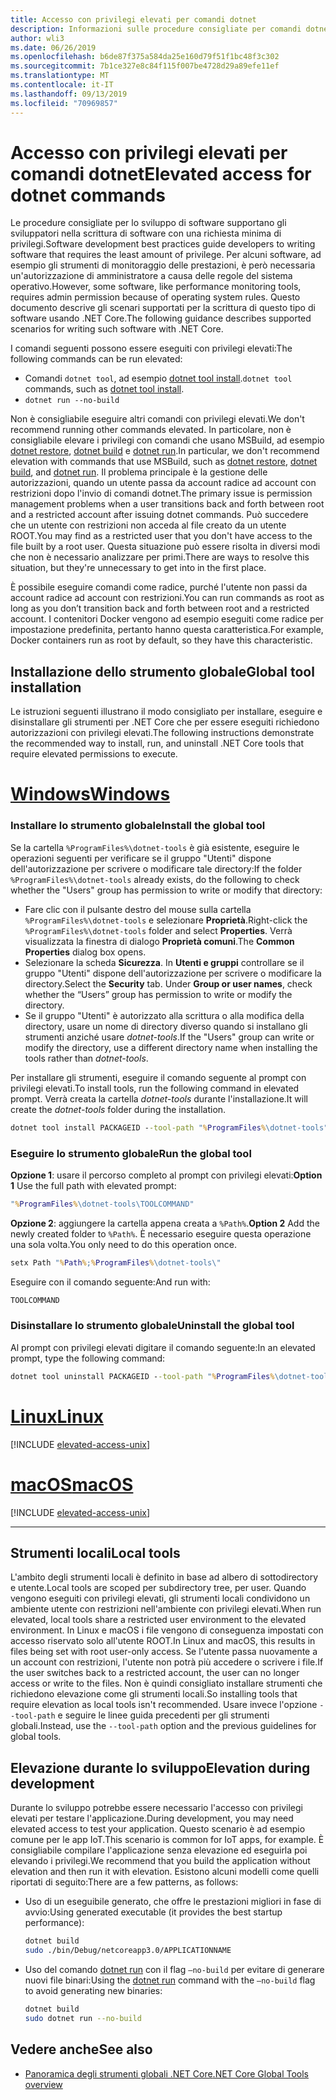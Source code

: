 ```yaml
---
title: Accesso con privilegi elevati per comandi dotnet
description: Informazioni sulle procedure consigliate per comandi dotnet che richiedono l'accesso con privilegi elevati.
author: wli3
ms.date: 06/26/2019
ms.openlocfilehash: b6de87f375a584da25e160d79f51f1bc48f3c302
ms.sourcegitcommit: 7b1ce327e8c84f115f007be4728d29a89efe11ef
ms.translationtype: MT
ms.contentlocale: it-IT
ms.lasthandoff: 09/13/2019
ms.locfileid: "70969857"
---
```

# <a name="elevated-access-for-dotnet-commands"></a><span data-ttu-id="8d63f-103">Accesso con privilegi elevati per comandi dotnet</span><span class="sxs-lookup"><span data-stu-id="8d63f-103">Elevated access for dotnet commands</span></span>

<span data-ttu-id="8d63f-104">Le procedure consigliate per lo sviluppo di software supportano gli sviluppatori nella scrittura di software con una richiesta minima di privilegi.</span><span class="sxs-lookup"><span data-stu-id="8d63f-104">Software development best practices guide developers to writing software that requires the least amount of privilege.</span></span> <span data-ttu-id="8d63f-105">Per alcuni software, ad esempio gli strumenti di monitoraggio delle prestazioni, è però necessaria un'autorizzazione di amministratore a causa delle regole del sistema operativo.</span><span class="sxs-lookup"><span data-stu-id="8d63f-105">However, some software, like performance monitoring tools, requires admin permission because of operating system rules.</span></span> <span data-ttu-id="8d63f-106">Questo documento descrive gli scenari supportati per la scrittura di questo tipo di software usando .NET Core.</span><span class="sxs-lookup"><span data-stu-id="8d63f-106">The following guidance describes supported scenarios for writing such software with .NET Core.</span></span> 

<span data-ttu-id="8d63f-107">I comandi seguenti possono essere eseguiti con privilegi elevati:</span><span class="sxs-lookup"><span data-stu-id="8d63f-107">The following commands can be run elevated:</span></span>

- <span data-ttu-id="8d63f-108">Comandi `dotnet tool`, ad esempio [dotnet tool install](dotnet-tool-install.md).</span><span class="sxs-lookup"><span data-stu-id="8d63f-108">`dotnet tool` commands, such as [dotnet tool install](dotnet-tool-install.md).</span></span>
- `dotnet run --no-build`

<span data-ttu-id="8d63f-109">Non è consigliabile eseguire altri comandi con privilegi elevati.</span><span class="sxs-lookup"><span data-stu-id="8d63f-109">We don't recommend running other commands elevated.</span></span> <span data-ttu-id="8d63f-110">In particolare, non è consigliabile elevare i privilegi con comandi che usano MSBuild, ad esempio [dotnet restore](dotnet-restore.md), [dotnet build](dotnet-build.md) e [dotnet run](dotnet-run.md).</span><span class="sxs-lookup"><span data-stu-id="8d63f-110">In particular, we don't recommend elevation with commands that use MSBuild, such as [dotnet restore](dotnet-restore.md), [dotnet build](dotnet-build.md), and [dotnet run](dotnet-run.md).</span></span> <span data-ttu-id="8d63f-111">Il problema principale è la gestione delle autorizzazioni, quando un utente passa da account radice ad account con restrizioni dopo l'invio di comandi dotnet.</span><span class="sxs-lookup"><span data-stu-id="8d63f-111">The primary issue is permission management problems when a user transitions back and forth between root and a restricted account after issuing dotnet commands.</span></span> <span data-ttu-id="8d63f-112">Può succedere che un utente con restrizioni non acceda al file creato da un utente ROOT.</span><span class="sxs-lookup"><span data-stu-id="8d63f-112">You may find as a restricted user that you don't have access to the file built by a root user.</span></span> <span data-ttu-id="8d63f-113">Questa situazione può essere risolta in diversi modi che non è necessario analizzare per primi.</span><span class="sxs-lookup"><span data-stu-id="8d63f-113">There are ways to resolve this situation, but they're unnecessary to get into in the first place.</span></span>

<span data-ttu-id="8d63f-114">È possibile eseguire comandi come radice, purché l'utente non passi da account radice ad account con restrizioni.</span><span class="sxs-lookup"><span data-stu-id="8d63f-114">You can run commands as root as long as you don’t transition back and forth between root and a restricted account.</span></span> <span data-ttu-id="8d63f-115">I contenitori Docker vengono ad esempio eseguiti come radice per impostazione predefinita, pertanto hanno questa caratteristica.</span><span class="sxs-lookup"><span data-stu-id="8d63f-115">For example, Docker containers run as root by default, so they have this characteristic.</span></span>

## <a name="global-tool-installation"></a><span data-ttu-id="8d63f-116">Installazione dello strumento globale</span><span class="sxs-lookup"><span data-stu-id="8d63f-116">Global tool installation</span></span>

<span data-ttu-id="8d63f-117">Le istruzioni seguenti illustrano il modo consigliato per installare, eseguire e disinstallare gli strumenti per .NET Core che per essere eseguiti richiedono autorizzazioni con privilegi elevati.</span><span class="sxs-lookup"><span data-stu-id="8d63f-117">The following instructions demonstrate the recommended way to install, run, and uninstall .NET Core tools that require elevated permissions to execute.</span></span>

<!-- markdownlint-disable MD025 -->

# <a name="windowstabwindows"></a>[<span data-ttu-id="8d63f-118">Windows</span><span class="sxs-lookup"><span data-stu-id="8d63f-118">Windows</span></span>](#tab/windows)

### <a name="install-the-global-tool"></a><span data-ttu-id="8d63f-119">Installare lo strumento globale</span><span class="sxs-lookup"><span data-stu-id="8d63f-119">Install the global tool</span></span>

<span data-ttu-id="8d63f-120">Se la cartella `%ProgramFiles%\dotnet-tools` è già esistente, eseguire le operazioni seguenti per verificare se il gruppo "Utenti" dispone dell'autorizzazione per scrivere o modificare tale directory:</span><span class="sxs-lookup"><span data-stu-id="8d63f-120">If the folder `%ProgramFiles%\dotnet-tools` already exists, do the following to check whether the "Users" group has permission to write or modify that directory:</span></span>

- <span data-ttu-id="8d63f-121">Fare clic con il pulsante destro del mouse sulla cartella `%ProgramFiles%\dotnet-tools` e selezionare **Proprietà**.</span><span class="sxs-lookup"><span data-stu-id="8d63f-121">Right-click the `%ProgramFiles%\dotnet-tools` folder and select **Properties**.</span></span> <span data-ttu-id="8d63f-122">Verrà visualizzata la finestra di dialogo **Proprietà comuni**.</span><span class="sxs-lookup"><span data-stu-id="8d63f-122">The **Common Properties** dialog box opens.</span></span> 
- <span data-ttu-id="8d63f-123">Selezionare la scheda **Sicurezza**. In **Utenti e gruppi** controllare se il gruppo "Utenti" dispone dell'autorizzazione per scrivere o modificare la directory.</span><span class="sxs-lookup"><span data-stu-id="8d63f-123">Select the **Security** tab. Under **Group or user names**, check whether the “Users” group has permission to write or modify the directory.</span></span> 
- <span data-ttu-id="8d63f-124">Se il gruppo "Utenti" è autorizzato alla scrittura o alla modifica della directory, usare un nome di directory diverso quando si installano gli strumenti anziché usare *dotnet-tools*.</span><span class="sxs-lookup"><span data-stu-id="8d63f-124">If the "Users" group can write or modify the directory, use a different directory name when installing the tools rather than *dotnet-tools*.</span></span>

<span data-ttu-id="8d63f-125">Per installare gli strumenti, eseguire il comando seguente al prompt con privilegi elevati.</span><span class="sxs-lookup"><span data-stu-id="8d63f-125">To install tools, run the following command in elevated prompt.</span></span> <span data-ttu-id="8d63f-126">Verrà creata la cartella *dotnet-tools* durante l'installazione.</span><span class="sxs-lookup"><span data-stu-id="8d63f-126">It will create the *dotnet-tools* folder during the installation.</span></span>

```cmd
dotnet tool install PACKAGEID --tool-path "%ProgramFiles%\dotnet-tools".
```

### <a name="run-the-global-tool"></a><span data-ttu-id="8d63f-127">Eseguire lo strumento globale</span><span class="sxs-lookup"><span data-stu-id="8d63f-127">Run the global tool</span></span>

<span data-ttu-id="8d63f-128">**Opzione 1**: usare il percorso completo al prompt con privilegi elevati:</span><span class="sxs-lookup"><span data-stu-id="8d63f-128">**Option 1** Use the full path with elevated prompt:</span></span>

```cmd
"%ProgramFiles%\dotnet-tools\TOOLCOMMAND"
```

<span data-ttu-id="8d63f-129">**Opzione 2**: aggiungere la cartella appena creata a `%Path%`.</span><span class="sxs-lookup"><span data-stu-id="8d63f-129">**Option 2** Add the newly created folder to `%Path%`.</span></span> <span data-ttu-id="8d63f-130">È necessario eseguire questa operazione una sola volta.</span><span class="sxs-lookup"><span data-stu-id="8d63f-130">You only need to do this operation once.</span></span>

```cmd
setx Path "%Path%;%ProgramFiles%\dotnet-tools\"
```

<span data-ttu-id="8d63f-131">Eseguire con il comando seguente:</span><span class="sxs-lookup"><span data-stu-id="8d63f-131">And run with:</span></span>

```cmd
TOOLCOMMAND
```

### <a name="uninstall-the-global-tool"></a><span data-ttu-id="8d63f-132">Disinstallare lo strumento globale</span><span class="sxs-lookup"><span data-stu-id="8d63f-132">Uninstall the global tool</span></span>

<span data-ttu-id="8d63f-133">Al prompt con privilegi elevati digitare il comando seguente:</span><span class="sxs-lookup"><span data-stu-id="8d63f-133">In an elevated prompt, type the following command:</span></span>

```cmd
dotnet tool uninstall PACKAGEID --tool-path "%ProgramFiles%\dotnet-tools"
```

# <a name="linuxtablinux"></a>[<span data-ttu-id="8d63f-134">Linux</span><span class="sxs-lookup"><span data-stu-id="8d63f-134">Linux</span></span>](#tab/linux)

[!INCLUDE [elevated-access-unix](../../../includes/elevated-access-unix.md)]

# <a name="macostabmacos"></a>[<span data-ttu-id="8d63f-135">macOS</span><span class="sxs-lookup"><span data-stu-id="8d63f-135">macOS</span></span>](#tab/macos)

[!INCLUDE [elevated-access-unix](../../../includes/elevated-access-unix.md)]

---

## <a name="local-tools"></a><span data-ttu-id="8d63f-136">Strumenti locali</span><span class="sxs-lookup"><span data-stu-id="8d63f-136">Local tools</span></span>

<span data-ttu-id="8d63f-137">L'ambito degli strumenti locali è definito in base ad albero di sottodirectory e utente.</span><span class="sxs-lookup"><span data-stu-id="8d63f-137">Local tools are scoped per subdirectory tree, per user.</span></span> <span data-ttu-id="8d63f-138">Quando vengono eseguiti con privilegi elevati, gli strumenti locali condividono un ambiente utente con restrizioni nell'ambiente con privilegi elevati.</span><span class="sxs-lookup"><span data-stu-id="8d63f-138">When run elevated, local tools share a restricted user environment to the elevated environment.</span></span> <span data-ttu-id="8d63f-139">In Linux e macOS i file vengono di conseguenza impostati con accesso riservato solo all'utente ROOT.</span><span class="sxs-lookup"><span data-stu-id="8d63f-139">In Linux and macOS, this results in files being set with root user-only access.</span></span> <span data-ttu-id="8d63f-140">Se l'utente passa nuovamente a un account con restrizioni, l'utente non potrà più accedere o scrivere i file.</span><span class="sxs-lookup"><span data-stu-id="8d63f-140">If the user switches back to a restricted account, the user can no longer access or write to the files.</span></span> <span data-ttu-id="8d63f-141">Non è quindi consigliato installare strumenti che richiedono elevazione come gli strumenti locali.</span><span class="sxs-lookup"><span data-stu-id="8d63f-141">So installing tools that require elevation as local tools isn't recommended.</span></span> <span data-ttu-id="8d63f-142">Usare invece l'opzione `--tool-path` e seguire le linee guida precedenti per gli strumenti globali.</span><span class="sxs-lookup"><span data-stu-id="8d63f-142">Instead, use the `--tool-path` option and the previous guidelines for global tools.</span></span>

## <a name="elevation-during-development"></a><span data-ttu-id="8d63f-143">Elevazione durante lo sviluppo</span><span class="sxs-lookup"><span data-stu-id="8d63f-143">Elevation during development</span></span>

<span data-ttu-id="8d63f-144">Durante lo sviluppo potrebbe essere necessario l'accesso con privilegi elevati per testare l'applicazione.</span><span class="sxs-lookup"><span data-stu-id="8d63f-144">During development, you may need elevated access to test your application.</span></span> <span data-ttu-id="8d63f-145">Questo scenario è ad esempio comune per le app IoT.</span><span class="sxs-lookup"><span data-stu-id="8d63f-145">This scenario is common for IoT apps, for example.</span></span> <span data-ttu-id="8d63f-146">È consigliabile compilare l'applicazione senza elevazione ed eseguirla poi elevando i privilegi.</span><span class="sxs-lookup"><span data-stu-id="8d63f-146">We recommend that you build the application without elevation and then run it with elevation.</span></span> <span data-ttu-id="8d63f-147">Esistono alcuni modelli come quelli riportati di seguito:</span><span class="sxs-lookup"><span data-stu-id="8d63f-147">There are a few patterns, as follows:</span></span>

- <span data-ttu-id="8d63f-148">Uso di un eseguibile generato, che offre le prestazioni migliori in fase di avvio:</span><span class="sxs-lookup"><span data-stu-id="8d63f-148">Using generated executable (it provides the best startup performance):</span></span>

   ```bash
   dotnet build
   sudo ./bin/Debug/netcoreapp3.0/APPLICATIONNAME
   ```
    
- <span data-ttu-id="8d63f-149">Uso del comando [dotnet run](dotnet-run.md) con il flag `—no-build` per evitare di generare nuovi file binari:</span><span class="sxs-lookup"><span data-stu-id="8d63f-149">Using the [dotnet run](dotnet-run.md) command with the `—no-build` flag to avoid generating new binaries:</span></span>

   ```bash
   dotnet build
   sudo dotnet run --no-build
   ```

## <a name="see-also"></a><span data-ttu-id="8d63f-150">Vedere anche</span><span class="sxs-lookup"><span data-stu-id="8d63f-150">See also</span></span>

- [<span data-ttu-id="8d63f-151">Panoramica degli strumenti globali .NET Core</span><span class="sxs-lookup"><span data-stu-id="8d63f-151">.NET Core Global Tools overview</span></span>](global-tools.md)
